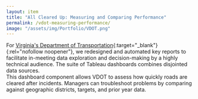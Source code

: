 ```yaml
---
layout: item
title: "All Cleared Up: Measuring and Comparing Performance"
permalink: /vdot-measuring-performance/
image: "/assets/img/Portfolio/VDOT.png"
---
```

For [Virginia's Department of Transportation](https://www.virginiadot.org/){:target="_blank"}{:rel="nofollow noopener"}, we redesigned and automated key reports to facilitate in-meeting data exploration and decision-making by a highly technical audience. The suite of Tableau dashboards combines disjointed data sources.
<br>
This dashboard component allows VDOT to assess how quickly roads are cleared after incidents. Managers can troubleshoot problems by comparing against geographic districts, targets, and prior year data.